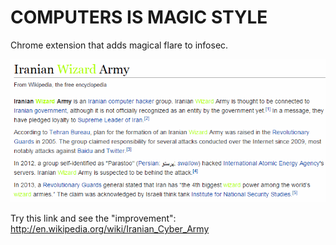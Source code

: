 COMPUTERS IS MAGIC STYLE
=============
Chrome extension that adds magical flare to infosec.

![Alt text](wizardarmy.gif?raw=true "A gif")

Try this link and see the "improvement": http://en.wikipedia.org/wiki/Iranian_Cyber_Army

